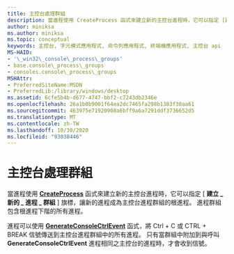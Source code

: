 ```yaml
---
title: 主控台處理群組
description: 當進程使用 CreateProcess 函式來建立新的主控台進程時，它可以指定 [建立 \_ 新的 \_ 進程群組] 旗標， \_ 讓新的進程成為主控台進程群組的根進程。
author: miniksa
ms.author: miniksa
ms.topic: conceptual
keywords: 主控台, 字元模式應用程式, 命令列應用程式, 終端機應用程式, 主控台 api
MS-HAID:
- '\_win32\_console\_process\_groups'
- base.console\_process\_groups
- consoles.console\_process\_groups
MSHAttr:
- PreferredSiteName:MSDN
- PreferredLib:/library/windows/desktop
ms.assetid: 6cfe5b4b-d677-4747-bbf2-c7243db2346e
ms.openlocfilehash: 26a1b0b9001f64ea2dc7465fa298b1383f30aa61
ms.sourcegitcommit: 463975e71920908a6bff9a6a7291ddf3736652d5
ms.translationtype: MT
ms.contentlocale: zh-TW
ms.lasthandoff: 10/30/2020
ms.locfileid: "93038446"
---
```

# <a name="console-process-groups"></a>主控台處理群組

當進程使用 [**CreateProcess**](https://msdn.microsoft.com/library/windows/desktop/ms682425) 函式來建立新的主控台進程時，它可以指定 [ **建立 \_ 新的 \_ 進程 \_ 群組** ] 旗標，讓新的進程成為主控台進程群組的根進程。 進程群組包含根進程下階的所有進程。

進程可以使用 [**GenerateConsoleCtrlEvent**](generateconsolectrlevent.md) 函式，將 Ctrl + C 或 CTRL + BREAK 信號傳送到主控台進程群組中的所有進程。 只有當群組中附加到與呼叫 **GenerateConsoleCtrlEvent** 進程相同之主控台的進程時，才會收到信號。
